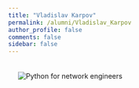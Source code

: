 ```yaml
---
title: "Vladislav Karpov"
permalink: /alumni/Vladislav_Karpov
author_profile: false
comments: false
sidebar: false
---
```


<div style="padding: 20px;">
  <img src="https://raw.githubusercontent.com/pyneng/pyneng.github.io/master/alumni/Vladislav_Karpov.png" alt="Python for network engineers">
</div>

